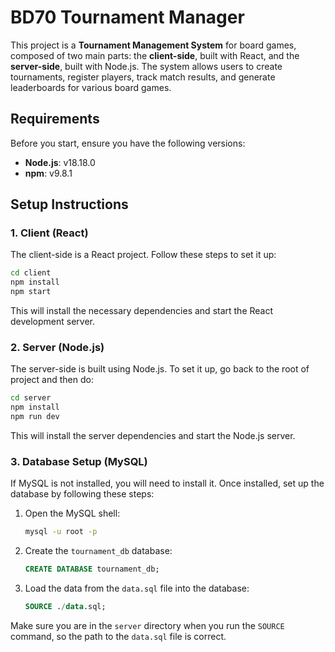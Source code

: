 # BD70 Tournament Manager

This project is a **Tournament Management System** for board games, composed of two main parts: the **client-side**, built with React, and the **server-side**, built with Node.js. The system allows users to create tournaments, register players, track match results, and generate leaderboards for various board games.

## Requirements

Before you start, ensure you have the following versions:
- **Node.js**: v18.18.0
- **npm**: v9.8.1

## Setup Instructions

### 1. Client (React)

The client-side is a React project. Follow these steps to set it up:

```bash
cd client
npm install
npm start
```

This will install the necessary dependencies and start the React development server.

### 2. Server (Node.js)

The server-side is built using Node.js. To set it up, go back to the root of project and then do:

```bash
cd server
npm install
npm run dev
```

This will install the server dependencies and start the Node.js server.

### 3. Database Setup (MySQL)

If MySQL is not installed, you will need to install it. Once installed, set up the database by following these steps:

1. Open the MySQL shell:

   ```bash
   mysql -u root -p
   ```

2. Create the `tournament_db` database:

   ```sql
   CREATE DATABASE tournament_db;
   ```

3. Load the data from the `data.sql` file into the database:

   ```sql
   SOURCE ./data.sql;
   ```

Make sure you are in the `server` directory when you run the `SOURCE` command, so the path to the `data.sql` file is correct.
